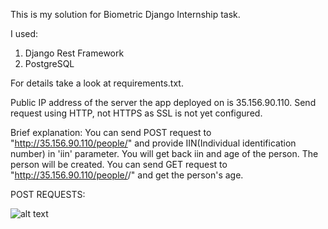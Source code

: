This is my solution for Biometric Django Internship task.

I used:
1. Django Rest Framework
2. PostgreSQL

For details take a look at requirements.txt.


Public IP address of the server the app deployed on is 35.156.90.110.
Send request using HTTP, not HTTPS as SSL is not yet configured. 

Brief explanation: 
You can send POST request to "http://35.156.90.110/people/" and provide IIN(Individual identification number) in 'iin' parameter. You will get back iin and age of the person. The person will be created.
You can send GET request to "http://35.156.90.110/people/<IIN>/" and get the person's age.


POST REQUESTS:

![alt text](https://github.com/AlekefromKz/[biometric]/blob/master/screens/1.POST_SUCCESS.png?raw=true)
